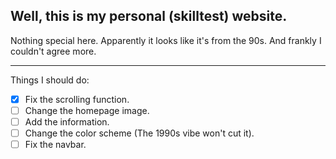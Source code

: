 ## Well, this is my personal (skilltest) website.

Nothing special here. Apparently it looks like it's from the 90s. And frankly I couldn't agree more.

---

Things I should do:
 - [x] Fix the scrolling function.
 - [ ] Change the homepage image.
 - [ ] Add the information.
 - [ ] Change the color scheme (The 1990s vibe won't cut it).
 - [ ] Fix the navbar.
